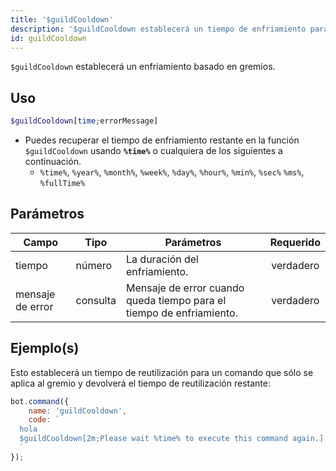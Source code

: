 ```yaml
---
title: '$guildCooldown'
description: '$guildCooldown establecerá un tiempo de enfriamiento para el gremio después de ser usado.'
id: guildCooldown
---
```


`$guildCooldown` establecerá un enfriamiento basado en gremios.

## Uso

```php
$guildCooldown[time;errorMessage]
```

* Puedes recuperar el tiempo de enfriamiento restante en la función `$guildCooldown` usando **`%time%`** o cualquiera de los siguientes a continuación.
    * `%time%`, `%year%`, `%month%`, `%week%`, `%day%`, `%hour%`, `%min%`, `%sec%` `%ms%`, `%fullTime%`

## Parámetros

| Campo            | Tipo     | Parámetros                                                           | Requerido |
| ---------------- | -------- | -------------------------------------------------------------------- |:---------:|
| tiempo           | número   | La duración del enfriamiento.                                        | verdadero |
| mensaje de error | consulta | Mensaje de error cuando queda tiempo para el tiempo de enfriamiento. | verdadero |

## Ejemplo(s)

Esto establecerá un tiempo de reutilización para un comando que sólo se aplica al gremio y devolverá el tiempo de reutilización restante:

```javascript
bot.command({
    name: 'guildCooldown',
    code: `
  hola
  $guildCooldown[2m;Please wait %time% to execute this command again.]
  `
});
```

